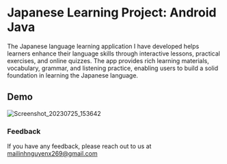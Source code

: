 # Japanese Learning Project: Android Java
The Japanese language learning application I have developed helps learners enhance their language skills through interactive lessons, practical exercises, and online quizzes. The app provides rich learning materials, vocabulary, grammar, and listening practice, enabling users to build a solid foundation in learning the Japanese language.

## Demo
![Screenshot_20230725_153642](https://github.com/Merlinn269/hello-japanese/assets/93257422/2e53489d-4e85-4bd6-9e61-9b7b34de29dc)
### Feedback
If you have any feedback, please reach out to us at mailinhnguyenx269@gmail.com
